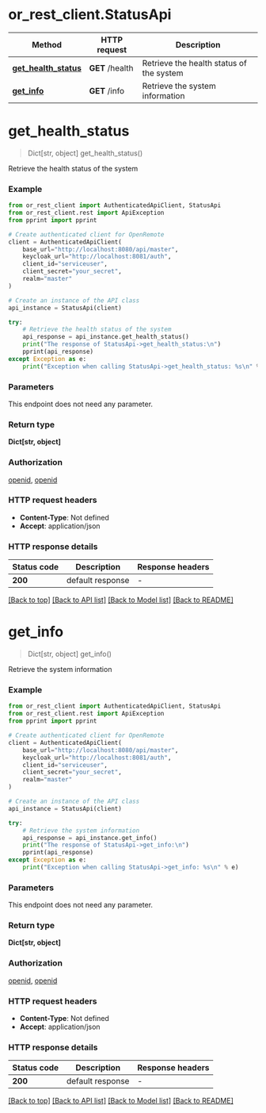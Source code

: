 # or_rest_client.StatusApi

Method | HTTP request | Description
------------- | ------------- | -------------
[**get_health_status**](StatusApi.md#get_health_status) | **GET** /health | Retrieve the health status of the system
[**get_info**](StatusApi.md#get_info) | **GET** /info | Retrieve the system information


# **get_health_status**
> Dict[str, object] get_health_status()

Retrieve the health status of the system

### Example


```python
from or_rest_client import AuthenticatedApiClient, StatusApi
from or_rest_client.rest import ApiException
from pprint import pprint

# Create authenticated client for OpenRemote
client = AuthenticatedApiClient(
    base_url="http://localhost:8080/api/master",
    keycloak_url="http://localhost:8081/auth",
    client_id="serviceuser",
    client_secret="your_secret",
    realm="master"
)

# Create an instance of the API class
api_instance = StatusApi(client)

try:
    # Retrieve the health status of the system
    api_response = api_instance.get_health_status()
    print("The response of StatusApi->get_health_status:\n")
    pprint(api_response)
except Exception as e:
    print("Exception when calling StatusApi->get_health_status: %s\n" % e)
```



### Parameters

This endpoint does not need any parameter.

### Return type

**Dict[str, object]**

### Authorization

[openid](../README.md#openid), [openid](../README.md#openid)

### HTTP request headers

 - **Content-Type**: Not defined
 - **Accept**: application/json

### HTTP response details

| Status code | Description | Response headers |
|-------------|-------------|------------------|
**200** | default response |  -  |

[[Back to top]](#) [[Back to API list]](../README.md#documentation-for-api-endpoints) [[Back to Model list]](../README.md#documentation-for-models) [[Back to README]](../README.md)

# **get_info**
> Dict[str, object] get_info()

Retrieve the system information

### Example


```python
from or_rest_client import AuthenticatedApiClient, StatusApi
from or_rest_client.rest import ApiException
from pprint import pprint

# Create authenticated client for OpenRemote
client = AuthenticatedApiClient(
    base_url="http://localhost:8080/api/master",
    keycloak_url="http://localhost:8081/auth",
    client_id="serviceuser",
    client_secret="your_secret",
    realm="master"
)

# Create an instance of the API class
api_instance = StatusApi(client)

try:
    # Retrieve the system information
    api_response = api_instance.get_info()
    print("The response of StatusApi->get_info:\n")
    pprint(api_response)
except Exception as e:
    print("Exception when calling StatusApi->get_info: %s\n" % e)
```



### Parameters

This endpoint does not need any parameter.

### Return type

**Dict[str, object]**

### Authorization

[openid](../README.md#openid), [openid](../README.md#openid)

### HTTP request headers

 - **Content-Type**: Not defined
 - **Accept**: application/json

### HTTP response details

| Status code | Description | Response headers |
|-------------|-------------|------------------|
**200** | default response |  -  |

[[Back to top]](#) [[Back to API list]](../README.md#documentation-for-api-endpoints) [[Back to Model list]](../README.md#documentation-for-models) [[Back to README]](../README.md)

